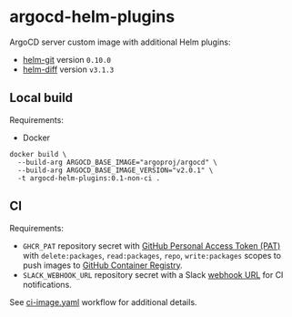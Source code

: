 # argocd-helm-plugins

ArgoCD server custom image with additional Helm plugins:
- [helm-git](https://github.com/aslafy-z/helm-git) version `0.10.0`
- [helm-diff](https://github.com/databus23/helm-diff) version `v3.1.3`

## Local build

Requirements:
- Docker

```shell
docker build \
  --build-arg ARGOCD_BASE_IMAGE="argoproj/argocd" \
  --build-arg ARGOCD_BASE_IMAGE_VERSION="v2.0.1" \
  -t argocd-helm-plugins:0.1-non-ci .
```

## CI

Requirements:
- `GHCR_PAT` repository secret with [GitHub Personal Access Token (PAT)](https://docs.github.com/en/github/authenticating-to-github/creating-a-personal-access-token) with `delete:packages`, `read:packages`, `repo`, `write:packages` scopes to push images to [GitHub Container Registry](https://docs.github.com/en/packages/guides/about-github-container-registry).
- `SLACK_WEBHOOK_URL` repository secret with a Slack [webhook URL](https://api.slack.com/messaging/webhooks) for CI notifications.

See [ci-image.yaml](.github/workflows/ci-image.yaml) workflow for additional details.
